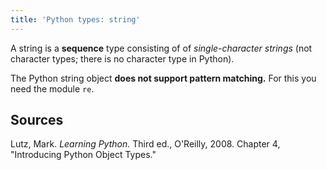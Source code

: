 ```yaml
---
title: 'Python types: string'
---
```


A string is a **sequence** type consisting of of *single-character strings* (not character types; there is no character type in Python).

The Python string object **does not support pattern matching.** For this you need the module `re`.


## Sources

Lutz, Mark. *Learning Python.* Third ed., O'Reilly, 2008. Chapter 4, "Introducing Python Object Types."
